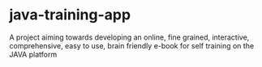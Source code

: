 java-training-app
=================

A project aiming towards developing an online, fine grained, interactive, comprehensive, easy to use, brain friendly e-book for self training on the JAVA platform
